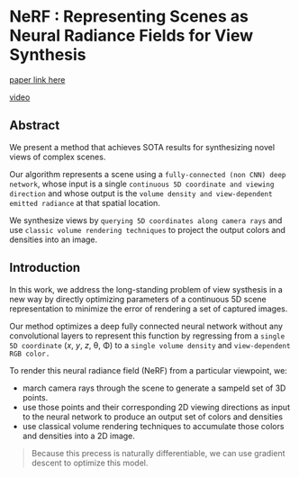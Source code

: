 
# NeRF : Representing Scenes as Neural Radiance Fields for View Synthesis

[paper link here](https://arxiv.org/pdf/2003.08934.pdf)

[video](https://www.youtube.com/watch?v=zkeh7Tt9tYQ)

## Abstract

We present a method that achieves SOTA results for synthesizing novel views of complex scenes.

Our algorithm represents a scene using a `fully-connected (non CNN) deep network`, whose input is a single
`continuous 5D coordinate and viewing direction` and whose output is the `volume density and view-dependent emitted
radiance` at that spatial location.

We synthesize views by `querying 5D coordinates along camera rays` and use `classic
volume rendering techniques` to project the output colors and densities into an image.

## Introduction

In this work, we address the long-standing problem of view systhesis in a new way by directly optimizing
parameters of a continuous 5D scene representation to minimize the error of rendering a set of captured images.

Our method optimizes a deep fully connected neural network without any convolutional layers to represent this function
by regressing from a `single 5D coordinate` (*x*, *y*, *z*, θ, Φ) to a `single volume density` and `view-dependent RGB color.`

To render this neural radiance field (NeRF) from a particular viewpoint, we:
* march camera rays through the scene to generate a sampeld set of 3D points.
* use those points and their corresponding 2D viewing directions as input to the neural network to produce an
output set of colors and densities
* use classical volume rendering techniques to accumulate those colors and densities into a 2D image.

> Because this precess is naturally differentiable, we can use gradient descent to optimize this model.


